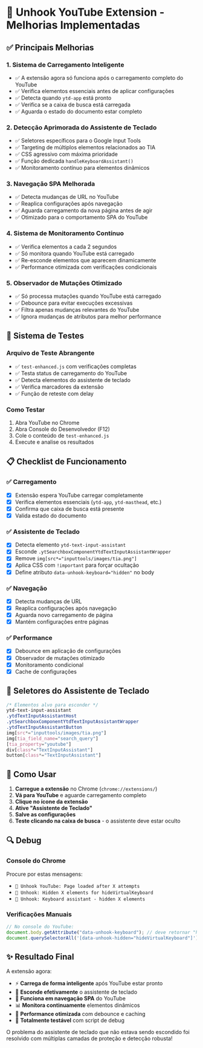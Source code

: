 # 🎯 Unhook YouTube Extension - Melhorias Implementadas

## ✅ Principais Melhorias

### 1. **Sistema de Carregamento Inteligente**

- ✅ A extensão agora só funciona após o carregamento completo do YouTube
- ✅ Verifica elementos essenciais antes de aplicar configurações
- ✅ Detecta quando `ytd-app` está pronto
- ✅ Verifica se a caixa de busca está carregada
- ✅ Aguarda o estado do documento estar completo

### 2. **Detecção Aprimorada do Assistente de Teclado**

- ✅ Seletores específicos para o Google Input Tools
- ✅ Targeting de múltiplos elementos relacionados ao TIA
- ✅ CSS agressivo com máxima prioridade
- ✅ Função dedicada `handleKeyboardAssistant()`
- ✅ Monitoramento contínuo para elementos dinâmicos

### 3. **Navegação SPA Melhorada**

- ✅ Detecta mudanças de URL no YouTube
- ✅ Reaplica configurações após navegação
- ✅ Aguarda carregamento da nova página antes de agir
- ✅ Otimizado para o comportamento SPA do YouTube

### 4. **Sistema de Monitoramento Contínuo**

- ✅ Verifica elementos a cada 2 segundos
- ✅ Só monitora quando YouTube está carregado
- ✅ Re-esconde elementos que aparecem dinamicamente
- ✅ Performance otimizada com verificações condicionais

### 5. **Observador de Mutações Otimizado**

- ✅ Só processa mutações quando YouTube está carregado
- ✅ Debounce para evitar execuções excessivas
- ✅ Filtra apenas mudanças relevantes do YouTube
- ✅ Ignora mudanças de atributos para melhor performance

## 🧪 Sistema de Testes

### Arquivo de Teste Abrangente

- ✅ `test-enhanced.js` com verificações completas
- ✅ Testa status de carregamento do YouTube
- ✅ Detecta elementos do assistente de teclado
- ✅ Verifica marcadores da extensão
- ✅ Função de reteste com delay

### Como Testar

1. Abra YouTube no Chrome
2. Abra Console do Desenvolvedor (F12)
3. Cole o conteúdo de `test-enhanced.js`
4. Execute e analise os resultados

## 📋 Checklist de Funcionamento

### ✅ Carregamento

- [x] Extensão espera YouTube carregar completamente
- [x] Verifica elementos essenciais (`ytd-app`, `ytd-masthead`, etc.)
- [x] Confirma que caixa de busca está presente
- [x] Valida estado do documento

### ✅ Assistente de Teclado

- [x] Detecta elemento `ytd-text-input-assistant`
- [x] Esconde `.ytSearchboxComponentYtdTextInputAssistantWrapper`
- [x] Remove `img[src*="inputtools/images/tia.png"]`
- [x] Aplica CSS com `!important` para forçar ocultação
- [x] Define atributo `data-unhook-keyboard="hidden"` no body

### ✅ Navegação

- [x] Detecta mudanças de URL
- [x] Reaplica configurações após navegação
- [x] Aguarda novo carregamento de página
- [x] Mantém configurações entre páginas

### ✅ Performance

- [x] Debounce em aplicação de configurações
- [x] Observador de mutações otimizado
- [x] Monitoramento condicional
- [x] Cache de configurações

## 🎯 Seletores do Assistente de Teclado

```css
/* Elementos alvo para esconder */
ytd-text-input-assistant
.ytdTextInputAssistantHost
.ytSearchboxComponentYtdTextInputAssistantWrapper
.ytdTextInputAssistantButton
img[src*="inputtools/images/tia.png"]
img[tia_field_name="search_query"]
[tia_property="youtube"]
div[class*="TextInputAssistant"]
button[class*="TextInputAssistant"]
```

## 🚀 Como Usar

1. **Carregue a extensão** no Chrome (`chrome://extensions/`)
2. **Vá para YouTube** e aguarde carregamento completo
3. **Clique no ícone da extensão**
4. **Ative "Assistente de Teclado"**
5. **Salve as configurações**
6. **Teste clicando na caixa de busca** - o assistente deve estar oculto

## 🔍 Debug

### Console do Chrome

Procure por estas mensagens:

- `🎯 Unhook YouTube: Page loaded after X attempts`
- `🎯 Unhook: Hidden X elements for hideVirtualKeyboard`
- `🎯 Unhook: Keyboard assistant - hidden X elements`

### Verificações Manuais

```javascript
// No console do YouTube:
document.body.getAttribute("data-unhook-keyboard"); // deve retornar "hidden"
document.querySelectorAll('[data-unhook-hidden="hideVirtualKeyboard"]').length; // deve ser > 0
```

## ✨ Resultado Final

A extensão agora:

- ⚡ **Carrega de forma inteligente** após YouTube estar pronto
- 🎯 **Esconde efetivamente** o assistente de teclado
- 🔄 **Funciona em navegação SPA** do YouTube
- 📊 **Monitora continuamente** elementos dinâmicos
- 🚀 **Performance otimizada** com debounce e caching
- 🧪 **Totalmente testável** com script de debug

O problema do assistente de teclado que não estava sendo escondido foi resolvido com múltiplas camadas de proteção e detecção robusta!
